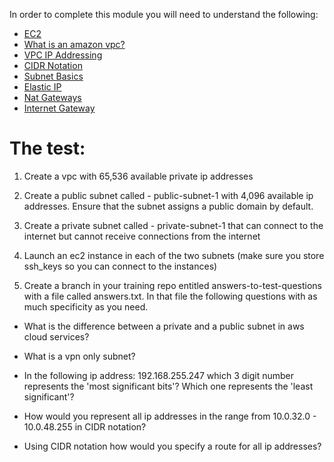 In order to complete this module you will need to understand the following:

* [EC2](http://docs.aws.amazon.com/AWSEC2/latest/UserGuide/Instances.html)
* [What is an amazon vpc?](http://docs.aws.amazon.com/AmazonVPC/latest/UserGuide/VPC_Introduction.html)
* [VPC IP Addressing](http://docs.aws.amazon.com/AmazonVPC/latest/UserGuide/vpc-ip-addressing.html)
* [CIDR Notation](https://en.wikipedia.org/wiki/Classless_Inter-Domain_Routing)
* [Subnet Basics](http://docs.aws.amazon.com/AmazonVPC/latest/UserGuide/VPC_Subnets.html#vpc-subnet-basics)
* [Elastic IP](http://docs.aws.amazon.com/AWSEC2/latest/UserGuide/elastic-ip-addresses-eip.html)
* [Nat Gateways](http://docs.aws.amazon.com/AmazonVPC/latest/UserGuide/vpc-nat-gateway.html)
* [Internet Gateway](http://docs.aws.amazon.com/AmazonVPC/latest/UserGuide/VPC_Internet_Gateway.html)

# The test:

1. Create a vpc with 65,536 available private ip addresses

2. Create a public subnet called - public-subnet-1 with 4,096 available ip addresses. Ensure that the subnet assigns a public
domain by default.

3. Create a private subnet called - private-subnet-1 that can connect to the internet but cannot receive connections from the internet

4. Launch an ec2 instance in each of the two subnets  (make sure you store ssh_keys so you can connect to the instances)

5. Create a branch in your training repo entitled answers-to-test-questions 
with a file called answers.txt. In that file the following questions with as 
much specificity as you need.

* What is the difference between a private and a public subnet in aws cloud 
services?

* What is a vpn only subnet?

* In the following ip address: 192.168.255.247 which 3 digit number 
represents the 'most significant bits'? Which one represents the 'least 
significant'?

* How would you represent all ip addresses in the  range from 10.0.32.0 - 
10.0.48.255 in CIDR notation?

* Using CIDR notation how would you specify a route for all ip addresses?


